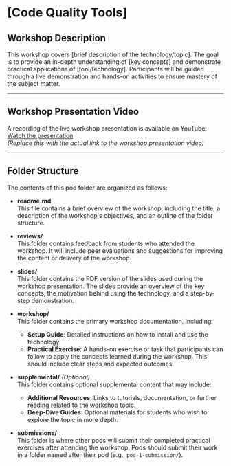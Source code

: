 # [Code Quality Tools]

## Workshop Description

This workshop covers [brief description of the technology/topic]. The goal is to provide an in-depth understanding of [key concepts] and demonstrate practical applications of [tool/technology]. Participants will be guided through a live demonstration and hands-on activities to ensure mastery of the subject matter.

---

## Workshop Presentation Video

A recording of the live workshop presentation is available on YouTube:  
[Watch the presentation](#)  
*(Replace this with the actual link to the workshop presentation video)*

---

## Folder Structure

The contents of this pod folder are organized as follows:

- **readme.md**  
  This file contains a brief overview of the workshop, including the title, a description of the workshop's objectives, and an outline of the folder structure.

- **reviews/**  
  This folder contains feedback from students who attended the workshop. It will include peer evaluations and suggestions for improving the content or delivery of the workshop.

- **slides/**  
  This folder contains the PDF version of the slides used during the workshop presentation. The slides provide an overview of the key concepts, the motivation behind using the technology, and a step-by-step demonstration.

- **workshop/**  
  This folder contains the primary workshop documentation, including:
  - **Setup Guide**: Detailed instructions on how to install and use the technology.
  - **Practical Exercise**: A hands-on exercise or task that participants can follow to apply the concepts learned during the workshop. This should include clear steps and expected outcomes.

- **supplemental/** *(Optional)*  
  This folder contains optional supplemental content that may include:
  - **Additional Resources**: Links to tutorials, documentation, or further reading related to the workshop topic.
  - **Deep-Dive Guides**: Optional materials for students who wish to explore the topic in more depth.

- **submissions/**  
  This folder is where other pods will submit their completed practical exercises after attending the workshop. Pods should submit their work in a folder named after their pod (e.g., `pod-1-submission/`).


